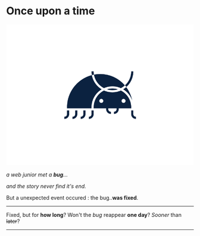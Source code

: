 # **Once upon a time**

![alt text](https://github.com/MikyeRinaldo/Exercice-Cadavre-Exquis-Mikye/blob/master/buug.png)

*a web junior met a **bug**...*

*and the story never find it's end.*

But a unexpected event occured : the bug..**was fixed**.

---

Fixed, but for **how long**? Won't the *bug* reappear **one day**? *Sooner* than ~~later~~?

---
